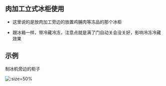 ## 肉加工立式冰柜使用

*  这里说的是放肉加工旁边的放置鸡脯肉等冻品的那个冰柜

* 跟冰箱一样，带冷藏冷冻，注意点就是满了门自动关会没关好，影响冷冻冷藏效果


## 示例

制冰机旁边的柜子


![](https://gitcode.net/GaloisField/WORKFLOWS4COMPANY/-/raw/master/resources/pic/equipment/肉加工立式冰柜.jpeg ':size=50%')
